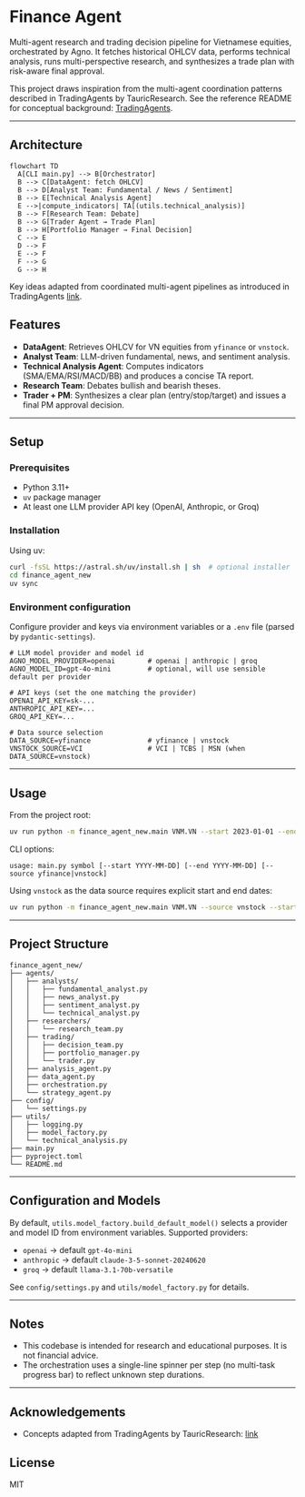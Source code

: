# Finance Agent

Multi-agent research and trading decision pipeline for Vietnamese equities, orchestrated by Agno. It fetches historical OHLCV data, performs technical analysis, runs multi-perspective research, and synthesizes a trade plan with risk-aware final approval.

This project draws inspiration from the multi-agent coordination patterns described in TradingAgents by TauricResearch. See the reference README for conceptual background: [TradingAgents](https://github.com/TauricResearch/TradingAgents/blob/main/README.md).

---

## Architecture

```mermaid
flowchart TD
  A[CLI main.py] --> B[Orchestrator]
  B --> C[DataAgent: fetch OHLCV]
  B --> D[Analyst Team: Fundamental / News / Sentiment]
  B --> E[Technical Analysis Agent]
  E -->|compute_indicators| TA[(utils.technical_analysis)]
  B --> F[Research Team: Debate]
  B --> G[Trader Agent → Trade Plan]
  B --> H[Portfolio Manager → Final Decision]
  C --> E
  D --> F
  E --> F
  F --> G
  G --> H
```

Key ideas adapted from coordinated multi-agent pipelines as introduced in TradingAgents [link](https://github.com/TauricResearch/TradingAgents/blob/main/README.md).

## Features

- **DataAgent**: Retrieves OHLCV for VN equities from `yfinance` or `vnstock`.
- **Analyst Team**: LLM-driven fundamental, news, and sentiment analysis.
- **Technical Analysis Agent**: Computes indicators (SMA/EMA/RSI/MACD/BB) and produces a concise TA report.
- **Research Team**: Debates bullish and bearish theses.
- **Trader + PM**: Synthesizes a clear plan (entry/stop/target) and issues a final PM approval decision.

---

## Setup

### Prerequisites

- Python 3.11+
- `uv` package manager
- At least one LLM provider API key (OpenAI, Anthropic, or Groq)

### Installation

Using uv:

```bash
curl -fsSL https://astral.sh/uv/install.sh | sh  # optional installer
cd finance_agent_new
uv sync
```

### Environment configuration

Configure provider and keys via environment variables or a `.env` file (parsed by `pydantic-settings`).

```
# LLM model provider and model id
AGNO_MODEL_PROVIDER=openai        # openai | anthropic | groq
AGNO_MODEL_ID=gpt-4o-mini         # optional, will use sensible default per provider

# API keys (set the one matching the provider)
OPENAI_API_KEY=sk-...
ANTHROPIC_API_KEY=...
GROQ_API_KEY=...

# Data source selection
DATA_SOURCE=yfinance              # yfinance | vnstock
VNSTOCK_SOURCE=VCI                # VCI | TCBS | MSN (when DATA_SOURCE=vnstock)
```

---

## Usage

From the project root:

```bash
uv run python -m finance_agent_new.main VNM.VN --start 2023-01-01 --end 2023-12-31
```

CLI options:

```
usage: main.py symbol [--start YYYY-MM-DD] [--end YYYY-MM-DD] [--source yfinance|vnstock]
```

Using `vnstock` as the data source requires explicit start and end dates:

```bash
uv run python -m finance_agent_new.main VNM.VN --source vnstock --start 2023-01-01 --end 2023-12-31
```

---

## Project Structure

```text
finance_agent_new/
├── agents/
│   ├── analysts/
│   │   ├── fundamental_analyst.py
│   │   ├── news_analyst.py
│   │   ├── sentiment_analyst.py
│   │   └── technical_analyst.py
│   ├── researchers/
│   │   └── research_team.py
│   ├── trading/
│   │   ├── decision_team.py
│   │   ├── portfolio_manager.py
│   │   └── trader.py
│   ├── analysis_agent.py
│   ├── data_agent.py
│   ├── orchestration.py
│   └── strategy_agent.py
├── config/
│   └── settings.py
├── utils/
│   ├── logging.py
│   ├── model_factory.py
│   └── technical_analysis.py
├── main.py
├── pyproject.toml
└── README.md
```

---

## Configuration and Models

By default, `utils.model_factory.build_default_model()` selects a provider and model ID from environment variables. Supported providers:

- `openai` → default `gpt-4o-mini`
- `anthropic` → default `claude-3-5-sonnet-20240620`
- `groq` → default `llama-3.1-70b-versatile`

See `config/settings.py` and `utils/model_factory.py` for details.

---

## Notes

- This codebase is intended for research and educational purposes. It is not financial advice.
- The orchestration uses a single-line spinner per step (no multi-task progress bar) to reflect unknown step durations.

---

## Acknowledgements

- Concepts adapted from TradingAgents by TauricResearch: [link](https://github.com/TauricResearch/TradingAgents/blob/main/README.md)

## License

MIT
